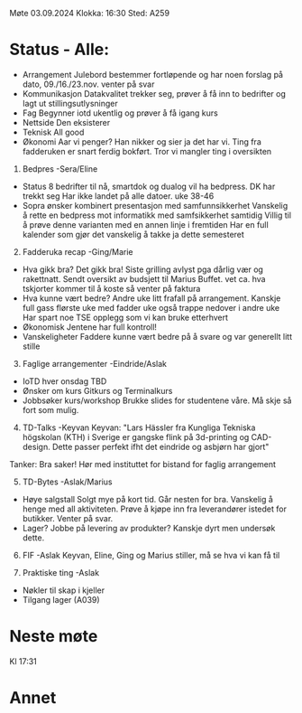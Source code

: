 Møte 03.09.2024 Klokka: 16:30 Sted: A259

# Status - Alle:
- Arrangement
Julebord bestemmer fortløpende og har noen forslag på dato, 09./16./23.nov. venter på svar
- Kommunikasjon
Datakvalitet trekker seg, prøver å få inn to bedrifter og lagt ut stillingsutlysninger
- Fag
Begynner iotd ukentlig og prøver å få igang kurs
- Nettside
Den eksisterer
- Teknisk
All good
- Økonomi
Aar vi penger? Han nikker og sier ja det har vi. Ting fra fadderuken er snart ferdig bokført. Tror vi mangler ting i oversikten

1. Bedpres -Sera/Eline
  - Status
  8 bedrifter til nå, smartdok og dualog vil ha bedpress. DK har trekkt seg
  Har ikke landet på alle datoer. uke 38-46
  - Sopra ønsker kombinert presentasjon med samfunnsikkerhet
  Vanskelig å rette en bedpress mot informatikk med samfsikkerhet samtidig
  Villig til å prøve denne varianten med en annen linje i fremtiden
  Har en full kalender som gjør det vanskelig å takke ja dette semesteret

2. Fadderuka recap -Ging/Marie
  - Hva gikk bra?
  Det gikk bra! Siste grilling avlyst pga dårlig vær og rakettnatt. Sendt oversikt av budsjett til Marius Buffet. vet ca. hva tskjorter kommer til å koste så venter på faktura
  - Hva kunne vært bedre?
  Andre uke litt frafall på arrangement. Kanskje full gass flørste uke med fadder uke også trappe nedover i andre uke
  Har spart noe TSE opplegg som vi kan bruke etterhvert
  - Økonomisk
  Jentene har full kontroll!
  - Vanskeligheter
  Faddere kunne vært bedre på å svare og var generellt litt stille

3. Faglige arrangementer -Eindride/Aslak
  - IoTD hver onsdag
    TBD
  - Ønsker om kurs
    Gitkurs og Terminalkurs
  - Jobbsøker kurs/workshop
    Brukke slides for studentene våre. Må skje så fort som mulig.

4. TD-Talks -Keyvan
Keyvan: "Lars Hässler fra Kungliga Tekniska högskolan (KTH) i Sverige er gangske flink på 3d-printing og CAD-design.
Dette passer perfekt ifht det eindride og asbjørn har gjort"

Tanker:
Bra saker! Hør med instituttet for bistand for faglig arrangement

5. TD-Bytes -Aslak/Marius
  - Høye salgstall
  Solgt mye på kort tid. Går nesten for bra. Vanskelig å henge med all aktiviteten. Prøve å kjøpe inn fra leverandører istedet for butikker. Venter på svar.
  - Lager?
  Jobbe på levering av produkter? Kanskje dyrt men undersøk dette. 

6. FIF -Aslak
Keyvan, Eline, Ging og Marius stiller, må se hva vi kan få til

7. Praktiske ting -Aslak
  - Nøkler til skap i kjeller
  - Tilgang lager (A039)
  
# Neste møte
Kl 17:31
# Annet